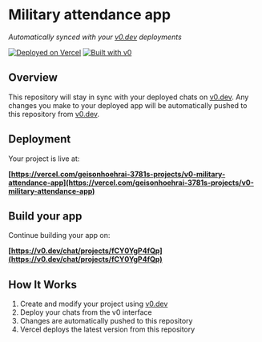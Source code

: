 # Military attendance app

*Automatically synced with your [v0.dev](https://v0.dev) deployments*

[![Deployed on Vercel](https://img.shields.io/badge/Deployed%20on-Vercel-black?style=for-the-badge&logo=vercel)](https://vercel.com/geisonhoehrai-3781s-projects/v0-military-attendance-app)
[![Built with v0](https://img.shields.io/badge/Built%20with-v0.dev-black?style=for-the-badge)](https://v0.dev/chat/projects/fCY0YgP4fQp)

## Overview

This repository will stay in sync with your deployed chats on [v0.dev](https://v0.dev).
Any changes you make to your deployed app will be automatically pushed to this repository from [v0.dev](https://v0.dev).

## Deployment

Your project is live at:

**[https://vercel.com/geisonhoehrai-3781s-projects/v0-military-attendance-app](https://vercel.com/geisonhoehrai-3781s-projects/v0-military-attendance-app)**

## Build your app

Continue building your app on:

**[https://v0.dev/chat/projects/fCY0YgP4fQp](https://v0.dev/chat/projects/fCY0YgP4fQp)**

## How It Works

1. Create and modify your project using [v0.dev](https://v0.dev)
2. Deploy your chats from the v0 interface
3. Changes are automatically pushed to this repository
4. Vercel deploys the latest version from this repository
